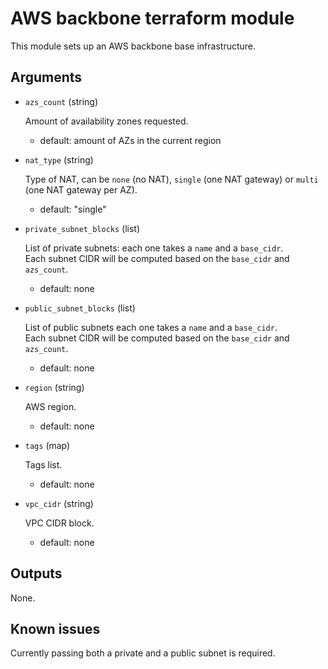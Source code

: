 # AWS backbone terraform module

This module sets up an AWS backbone base infrastructure.

## Arguments

- `azs_count` (string)

  Amount of availability zones requested.
  - default: amount of AZs in the current region

- `nat_type` (string)

  Type of NAT, can be `none` (no NAT), `single` (one NAT gateway) or `multi`
  (one NAT gateway per AZ).
  - default: "single"

- `private_subnet_blocks` (list)

  List of private subnets: each one takes a `name` and a `base_cidr`.  
  Each subnet CIDR will be computed based on the `base_cidr` and `azs_count`.
  - default: none

- `public_subnet_blocks` (list)

  List of public subnets each one takes a `name` and a `base_cidr`.  
  Each subnet CIDR will be computed based on the `base_cidr` and `azs_count`.
  - default: none

- `region` (string)

  AWS region.
  - default: none

- `tags` (map)

  Tags list.
  - default: none

- `vpc_cidr` (string)

  VPC CIDR block.
  - default: none

## Outputs

None.

## Known issues

Currently passing both a private and a public subnet is required.
